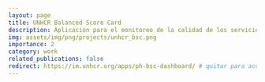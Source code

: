 ```yaml
---
layout: page
title: UNHCR Balanced Score Card
description: Aplicación para el monitoreo de la calidad de los servicios en centros de salud apoyados por ACNUR.
img: assets/img/png/projects/unhcr_bsc.png
importance: 2
category: work
related_publications: false
redirect: https://im.unhcr.org/apps/ph-bsc-dashboard/ # quitar para acceder a la página de detalle del proyecto
---
```

